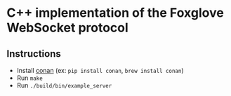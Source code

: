 # C++ implementation of the Foxglove WebSocket protocol

## Instructions

- Install [conan](https://docs.conan.io/en/latest/installation.html) (ex: `pip install conan`, `brew install conan`)
- Run `make`
- Run `./build/bin/example_server`
